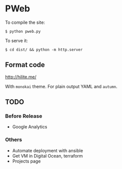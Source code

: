 PWeb
====

To compile the site:

    $ python pweb.py

To serve it:

    $ cd dist/ && python -m http.server

Format code
-----------

http://hilite.me/

With `monokai` theme. For plain output YAML and `autumn`.

TODO
----

### Before Release
- Google Analytics

### Others
- Automate deployment with ansible
- Get VM in Digital Ocean, terraform
- Projects page
